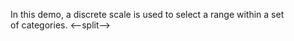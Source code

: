 In&nbsp;this demo, a&nbsp;discrete scale is&nbsp;used to&nbsp;select a&nbsp;range within a&nbsp;set of&nbsp;categories.
<--split-->